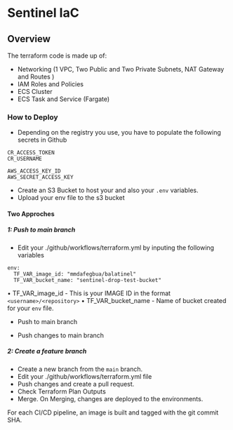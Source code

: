 # Sentinel IaC


## Overview
The terraform code is made up of:
- Networking (1 VPC, Two Public and Two Private Subnets, NAT Gateway and Routes )
- IAM Roles and Policies
- ECS Cluster
- ECS Task and Service (Fargate)

### How to Deploy
- Depending on the registry you use, you have to populate the following secrets in Github
```
CR_ACCESS_TOKEN
CR_USERNAME

AWS_ACCESS_KEY_ID
AWS_SECRET_ACCESS_KEY
```
- Create an S3 Bucket to host your and also your `.env` variables.
- Upload your env file to the s3 bucket

#### Two Approches

##### 1: Push to main branch

- Edit your ./github/workflows/terraform.yml by inputing the following variables
```
env:
  TF_VAR_image_id: "mmdafegbua/balatinel"
  TF_VAR_bucket_name: "sentinel-drop-test-bucket"
```
•   TF_VAR_image_id - This is your IMAGE ID in the format `<username>/<repository>`
•   TF_VAR_bucket_name - Name of bucket created for your `env` file.
- Push to main branch

- Push changes to main branch

##### 2: Create a feature branch

- Create a new branch from the `main` branch.
- Edit your ./github/workflows/terraform.yml file
- Push changes and create a pull request.
- Check Terraform Plan Outputs
- Merge. On Merging, changes are deployed to the environments.

For each CI/CD pipeline, an image is built and tagged with the git commit SHA.

